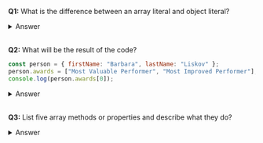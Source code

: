 **Q1:**  What is the difference between an array literal and object literal?
    
<details>
<summary>Answer</summary>

>The first one that might come to mind is syntax. An array literal uses square brakets whereas an object literal uses cruly brackets. We create array to store values in order whereas objects are created to store and collect properties of an object.  
</details>

<br>

**Q2:** What will be the result of the code?

```javascript
const person = { firstName: "Barbara", lastName: "Liskov" };
person.awards = ["Most Valuable Performer", "Most Improved Performer"];
console.log(person.awards[0]);
```

<details>
<summary>Answer</summary>

>"Most Valueable Performer"

>In line 1 we see that an object literal was created. In line 2 a key value pair is being added to the object called person. Line 3 log the value of key awards at index 0.
</details>

<br>

**Q3:** List five array methods or properties and describe what they do?

<details>
<summary>Answer</summary>

>Answers are not limited to the following

>.pop() removes the last element of an array and returns that element

>.push() add one or more elements to the end of an array and returns the new length of the array

>.join() creates and returns a new string by concatenating all the elements of an array

>.slice() returns selected elements in an array as a new array

>.length returns the length of a string
</details>